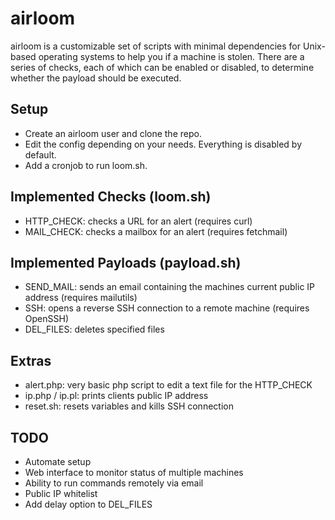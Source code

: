 airloom
=======

airloom is a customizable set of scripts with minimal dependencies for Unix-based operating systems to help you if a machine is stolen. There are a series of checks, each of which can be enabled or disabled, to determine whether the payload should be executed.

Setup
-------------
* Create an airloom user and clone the repo.
* Edit the config depending on your needs. Everything is disabled by default.
* Add a cronjob to run loom.sh.

Implemented Checks (loom.sh)
-------------
* HTTP_CHECK: checks a URL for an alert (requires curl)
* MAIL_CHECK: checks a mailbox for an alert (requires fetchmail)

Implemented Payloads (payload.sh)
-------------
* SEND_MAIL: sends an email containing the machines current public IP address (requires mailutils)
* SSH: opens a reverse SSH connection to a remote machine (requires OpenSSH)
* DEL_FILES: deletes specified files

Extras
-------------
* alert.php: very basic php script to edit a text file for the HTTP_CHECK
* ip.php / ip.pl: prints clients public IP address
* reset.sh: resets variables and kills SSH connection

TODO
-------------
* Automate setup
* Web interface to monitor status of multiple machines
* Ability to run commands remotely via email
* Public IP whitelist
* Add delay option to DEL_FILES
